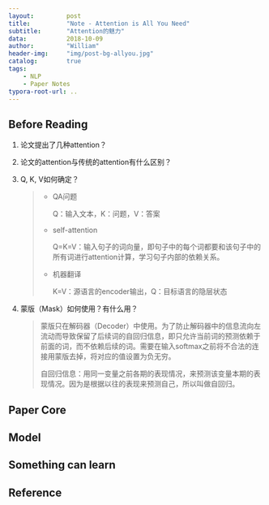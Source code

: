```yaml
---
layout:         post
title:          "Note - Attention is All You Need"
subtitle:       "Attention的魅力"
data:           2018-10-09
author:         "William"
header-img:     "img/post-bg-allyou.jpg"
catalog:        true
tags:
    - NLP
    - Paper Notes
typora-root-url: ..
---
```


## Before Reading

1. 论文提出了几种attention？

2. 论文的attention与传统的attention有什么区别？

3. Q, K, V如何确定？

   > - QA问题
   >
   >   Q：输入文本，K：问题，V：答案
   >
   > - self-attention
   >
   >   Q=K=V：输入句子的词向量，即句子中的每个词都要和该句子中的所有词进行attention计算，学习句子内部的依赖关系。
   >
   > - 机器翻译
   >
   >   K=V：源语言的encoder输出，Q：目标语言的隐层状态

4. 蒙版（Mask）如何使用？有什么用？

   > 蒙版只在解码器（Decoder）中使用。为了防止解码器中的信息流向左流动而导致保留了后续词的自回归信息，即只允许当前词的预测依赖于前面的词，而不依赖后续的词。需要在输入softmax之前将不合法的连接用蒙版去掉，将对应的值设置为负无穷。
   >
   > 自回归信息：用同一变量之前各期的表现情况，来预测该变量本期的表现情况。因为是根据以往的表现来预测自己，所以叫做自回归。



## Paper Core



## Model



## Something can learn



## Reference